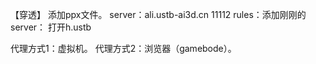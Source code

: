 【穿透】
添加ppx文件。
server：ali.ustb-ai3d.cn 11112
rules：添加刚刚的server：
打开h.ustb


代理方式1：虚拟机。
代理方式2：浏览器（gamebode）。

